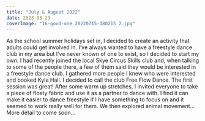 ```yaml
---
title: "July & August 2022"
date: 2023-03-23
coverImage: "16-good-one_20220715-180215_2.jpg"
---
```


As the school summer holidays set in, I decided to create an activity that adults could get involved in. I’ve always wanted to have a freestyle dance club in my area but I’ve never known of one to exist, so I decided to start my own. I had recently joined the local Skye Circus Skills club and, when talking to some of the people there, a few of them said they would be interested in a freestyle dance club. I gathered more people I knew who were interested and booked Kyle Hall. I decided to call the club Free Flow Dance. The first session was great! After some warm up stretches, I invited everyone to take a piece of floaty fabric and use it as a partner to dance with. I find it can make it easier to dance freestyle if I have something to focus on and it seemed to work really well for them. We then explored animal movement... More detail to come soon…
